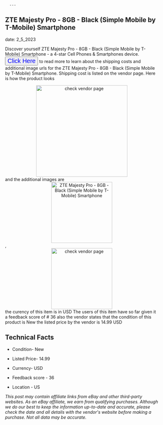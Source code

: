  
      ---
      

 ## ZTE Majesty Pro - 8GB - Black (Simple Mobile by T-Mobile) Smartphone 

 

      

date: 2_5_2023
     

     
      

Discover yourself ZTE Majesty Pro - 8GB - Black (Simple Mobile by T-Mobile) Smartphone - a 4-star Cell Phones & Smartphones device. <button style="font-size:20px;color:blue" onclick="window.location.href = 'https://www.ebay.com/itm/255451463760?hash=item3b7a180050%3Ag%3ARC4AAOSwCAFiO3Bq&mkevt=1&mkcid=1&mkrid=711-53200-19255-0&campid=%253CePNCampaignId%253E&customid=%253CreferenceId%253E&toolid=10049'">Click Here</button> to read more to learn about the shipping costs and additional image urls for the ZTE Majesty Pro - 8GB - Black (Simple Mobile by T-Mobile) Smartphone. Shipping cost is listed on the vendor page. Here is how the product looks <div style="text-align:center;"><img onclick="window.location.href = 'https://www.ebay.com/itm/255451463760?hash=item3b7a180050%3Ag%3ARC4AAOSwCAFiO3Bq&mkevt=1&mkcid=1&mkrid=711-53200-19255-0&campid=%253CePNCampaignId%253E&customid=%253CreferenceId%253E&toolid=10049';" src="https://i.ebayimg.com/thumbs/images/g/RC4AAOSwCAFiO3Bq/s-l225.jpg" alt="check vendor page" style="width:300px; height:auto;object-fit:contain;" /></div> and the additional images are <div style="text-align:center;"><img onclick="window.location.href = '$https://www.ebay.com/itm/255451463760?hash=item3b7a180050%3Ag%3ARC4AAOSwCAFiO3Bq&mkevt=1&mkcid=1&mkrid=711-53200-19255-0&campid=%253CePNCampaignId%253E&customid=%253CreferenceId%253E&toolid=10049';" src="https://i.ebayimg.com/images/g/RC4AAOSwCAFiO3Bq/s-l1600.jpg" alt="ZTE Majesty Pro - 8GB - Black (Simple Mobile by T-Mobile) Smartphone" style="width:200px; height:auto;object-fit:contain;" /></div>,<div style="text-align:center;"><img onclick="window.location.href = '$https://www.ebay.com/itm/255451463760?hash=item3b7a180050%3Ag%3ARC4AAOSwCAFiO3Bq&mkevt=1&mkcid=1&mkrid=711-53200-19255-0&campid=%253CePNCampaignId%253E&customid=%253CreferenceId%253E&toolid=10049';" src="" alt="check vendor page" style="width:200px; height:auto;object-fit:contain;"/></div> the curency of this item is in USD The users of this item have so far given it a feedback score of # 36 also the vendor states that the condition of this product is New the listed price by the vendor is  14.99 USD


      
      

 ## Technical Facts 



      
      

 - Condition- New 


      

 - Listed Price- 14.99 


      

 - Currency- USD 


      

 - Feedback score - 36 


      

 - Location - US 


      
      

*_This post may contain affiliate links from eBay and other third-party websites. As an eBay affiliate, we earn from qualifying purchases. Although we do our best to keep the information up-to-date and accurate, please check the date and all details with the vendor's website before making a purchase. Not all data may be accurate._*



      
      